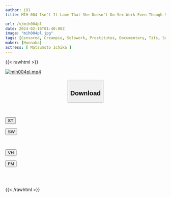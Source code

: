```yaml
---
author: j91
title: MIH-004 Isn't It Lame That She Doesn't Do Sex Work Even Though She's An AV Actress? ? Charge! A Serious Infiltration Report At A Rumored Sex Shop! Soap! M Sexual Feeling! Reverse Bunny! If You Can Endure The Amazing Technical Coverage At The Happening Bar, Ichika Matsumoto Will Be Creampied In The Secret Op.

url: /v/mih004pl
date: 2024-02-16T01:40:00Z
image: "mih004pl.jpg"
tags: [Censored, Creampie, Solowork, Prostitutes, Documentary, Tits, Soapland	]
maker: [Honnaka]
actress: [ Matsumoto Ichika ]
---
```



{{< rawhtml >}}

<div class="video" data-videoid="Pj48lMLZb7S00Lp">
    <a href="javascript:;">
        <img src="/v/mih004pl/mih004pl.jpg" width="WIDTH" height="HEIGHT" alt="mih004pl.mp4" loading="lazy">
    </a>
</div>

<script type="text/javascript" src="https://j91.asia/asset/on-demand-st.js"></script>

<br>
  <link rel="stylesheet" href="https://j91.asia/asset/bs5.css">
  
  <center>
  <button class="btn btn-primary" type="button" data-bs-toggle="collapse" data-bs-target=".multi-collapse" aria-expanded="false" aria-controls="multiCollapseExample1 multiCollapseExample2"><h2>Download</h2></button></center>
</p>
<div class="row">
  <div class="col">
    <div class="collapse multi-collapse" id="multiCollapseExample1">
      <div class="card card-body">
	      	      <br>
<div class="buttons">  
<p><a href="https://streamtape.to/v/Pj48lMLZb7S00Lp" target="_blank"><button class="btn-hover color-3"><i class="fa fa-download"></i> ST</button></a></p>
<p><a href="https://cdnwish.com/odhvoood8e9p" target="_blank"><button class="btn-hover color-2"><i class="fa fa-download"></i> SW</button></a></p></div>
    </div>
  </div>
</div>
  <div class="col">
    <div class="collapse multi-collapse" id="multiCollapseExample2">
      <div class="card card-body">
	      <br>
<div class="buttons">
<p><a href="javascript:;" target="_blank"><button class="btn-hover color-9"><i class="fa fa-download"></i> VH</button></a></p>
<p><a href="javascript:;"><button class="btn-hover color-8"><i class="fa fa-download"></i> FM</button></a></p></div>
<br><br>
      </div>
    </div>
  </div>
</div>

{{< /rawhtml >}}